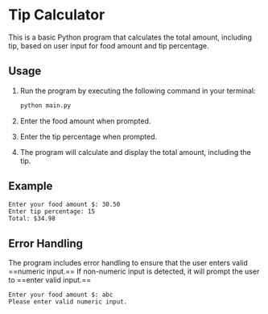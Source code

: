 # Tip Calculator

This is a basic Python program that calculates the total amount, including tip, based on user input for food amount and tip percentage.

## Usage

1. Run the program by executing the following command in your terminal:

   ```bash
   python main.py

   ```

2. Enter the food amount when prompted.

3. Enter the tip percentage when prompted.

4. The program will calculate and display the total amount, including the tip.

## Example

	Enter your food amount $: 30.50
	Enter tip percentage: 15
	Total: $34.98

## Error Handling

The program includes error handling to ensure that the user enters valid ==numeric input.== If non-numeric input is detected, it will prompt the user to ==enter valid input.==

	Enter your food amount $: abc
	Please enter valid numeric input.
